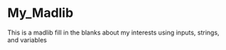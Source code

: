 # My_Madlib
This is a madlib fill in the blanks about my interests using inputs, strings, and variables
